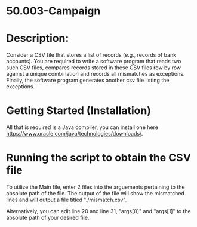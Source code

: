 # 50.003-Campaign

# Description: 
Consider a CSV file that stores a list of records (e.g., records of bank accounts).
You are required to write a software program that reads two such CSV files, compares records
stored in these CSV files row by row against a unique combination and records all mismatches
as exceptions. Finally, the software program generates another csv file listing the exceptions.


# Getting Started (Installation)
All that is required is a Java compiler, you can install one here https://www.oracle.com/java/technologies/downloads/.

# Running the script to obtain the CSV file
To utilize the Main file, enter 2 files into the arguements pertaining to the absolute path of the file. The output of the file will show the mismatched lines and will output a file titled "./mismatch.csv".

Alternatively, you can edit line 20 and line 31, "args[0]" and "args[1]" to the absolute path of your desired file.
